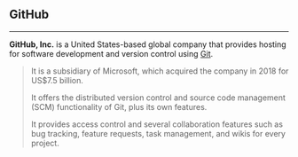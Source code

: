 ## GitHub

---
**GitHub, Inc.** is a United States-based global company that provides hosting for software development and version control using [Git](/wiki/Git).

>It is a subsidiary of Microsoft, which acquired the company in 2018 for US$7.5 billion.
>
>It offers the distributed version control and source code management (SCM) functionality of Git, plus its own features. 
>
>It provides access control and several collaboration features such as bug tracking, feature requests, task management, and wikis for every project.